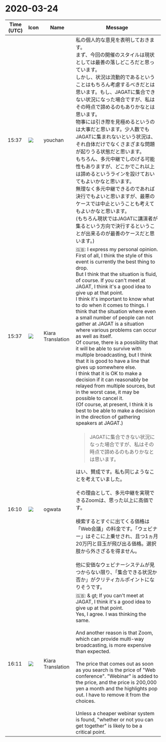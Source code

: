 # 2020-03-24

|Time (UTC)|Icon|Name|Message|
|---|---|---|---|
|15:37|![](https://secure.gravatar.com/avatar/b54abc5e7463fe6470c379e97e3f2477.jpg?s=72&d=https%3A%2F%2Fa.slack-edge.com%2Fdf10d%2Fimg%2Favatars%2Fava_0024-72.png)|youchan|私の個人的な意見を表明しておきます。<br>まず、今回の開催のスタイルは現状としては最善の落しどころだと思っています。<br>しかし、状況は流動的であるということはもちろん考慮するべきだとは思います。もし、JAGATに集合できない状況になった場合ですが、私はその時点で諦めるのもありかなとは思います。<br>物事には引き際を見極めるというのは大事だと思います。少人数でもJAGATに集まれないという状況は、それ自体だけでなくさまざまな問題が起りうる状態だと思います。<br>もちろん、多元中継でしのげる可能性もありますが、どこかでこれ以上は諦めるというラインを設けておいてもよいかなと思います。<br>無理なく多元中継できるのであれば決行でもよいと思いますが、最悪のケースでは中止ということも考えてもよいかなと思います。<br>(もちろん現状ではJAGATに講演者が集るという方向で決行するということが出来るのが最善のケースだと思います。)|
|15:37|![](https://avatars.slack-edge.com/2019-08-21/732685848020_f3f20736795184660348_72.png)|Kiara Translation|🇬🇧: I express my personal opinion.<br>First of all, I think the style of this event is currently the best thing to drop.<br>But I think that the situation is fluid, of course. If you can't meet at JAGAT, I think it's a good idea to give up at that point.<br>I think it's important to know what to do when it comes to things. I think that the situation where even a small number of people can not gather at JAGAT is a situation where various problems can occur as well as itself.<br>Of course, there is a possibility that it will be able to survive with multiple broadcasting, but I think that it is good to have a line that gives up somewhere else.<br>I think that it is OK to make a decision if it can reasonably be relayed from multiple sources, but in the worst case, it may be possible to cancel it.<br>(Of course, at present, I think it is best to be able to make a decision in the direction of gathering speakers at JAGAT.)|
|16:10|![](https://avatars.slack-edge.com/2019-11-22/845042642576_070441337abaca9fb7b3_72.png)|ogwata|<blockquote>JAGATに集合できない状況になった場合ですが、私はその時点で諦めるのもありかなとは思います。</blockquote>はい、賛成です。私も同じようなことを考えていました。<br><br>その理由として、多元中継を実現できるZoomは、思った以上に高価です。<br><br>検索するとすぐに出てくる価格は「Web会議」の料金です。「ウェビナー」はそこに上乗せされ、且つ1ヵ月20万円と目玉が飛び出る価格。選択肢から外さざるを得ません。<br><br>他に安価なウェビナーシステムが見つからない限り、「集合できる状況か否か」がクリティカルポイントになりそうです。|
|16:11|![](https://avatars.slack-edge.com/2019-08-21/732685848020_f3f20736795184660348_72.png)|Kiara Translation|🇬🇧: &amp; gt; If you can't meet at JAGAT, I think it's a good idea to give up at that point.<br>Yes, I agree. I was thinking the same.<br><br>And another reason is that Zoom, which can provide multi-way broadcasting, is more expensive than expected.<br><br>The price that comes out as soon as you search is the price of "Web conference". "Webinar" is added to the price, and the price is 200,000 yen a month and the highlights pop out. I have to remove it from the choices.<br><br>Unless a cheaper webinar system is found, "whether or not you can get together" is likely to be a critical point.|
